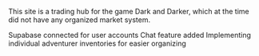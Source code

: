 This site is a trading hub for the game Dark and Darker, which at the time did not have any organized market system.

Supabase connected for user accounts
Chat feature added
Implementing individual adventurer inventories for easier organizing
